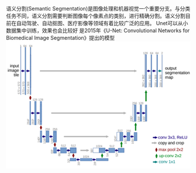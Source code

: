 语义分割(Semantic Segmentation)是图像处理和机器视觉一个重要分支。与分类任务不同，语义分割需要判断图像每个像素点的类别，进行精确分割。语义分割目前在自动驾驶、自动抠图、医疗影像等领域有着比较广泛的应用。
Unet可以从小数据集中训练，效果也会比较好
是2015年《U-Net: Convolutional Networks for Biomedical Image Segmentation》提出的模型
![image](https://github.com/jumpjet668/study/blob/main/Unet/imag/unet.png?raw=true)
